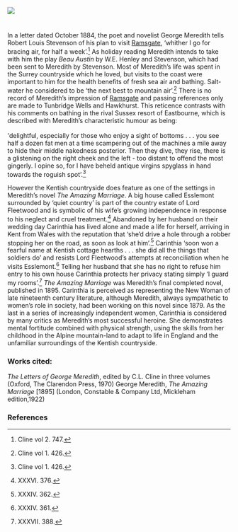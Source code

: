 <a href="https://www.kent-maps.online"><img src="https://www.kent-maps.online/juncture/ve-button.png"></a>
<param ve-config title="George Meredith (1828-1909)" author="Sylvia Hornsby" layout="vtl" 
banner="https://raw.githubusercontent.com/kent-map/images/main/banners/19c.jpg">

<param ve-entity eid="Q736439" aliases="Ramsgate">
<param ve-entity eid="Q665489" aliases="Tunbridge Wells">
<param ve-entity eid="Q2744669" aliases="Hawkhurst">

#

In a letter dated October 1884, the poet and novelist George Meredith tells Robert Louis Stevenson of his plan to visit [Ramsgate](/19c/19c-ramsgate), ‘whither I go for bracing air, for half a week’.[^ref1]   As holiday reading Meredith intends to take with him the play _Beau Austin_ by W.E. Henley and Stevenson, which had been sent to Meredith by Stevenson.  Most of Meredith’s life was spent in the Surrey countryside which he loved, but visits to the coast were important to him for the health benefits of fresh sea air and bathing.  Salt-water he considered to be ‘the next best to mountain air’.[^ref2]   There is no record of Meredith’s impression of [Ramsgate](/19c/19c-ramsgate) and passing references only are made to Tunbridge Wells and Hawkhurst.  This reticence contrasts with his comments on bathing in the rival Sussex resort of Eastbourne, which is described with Meredith’s characteristic humour as being:
<br><br>
'delightful, especially for those who enjoy a sight of bottoms .
. . you see half a dozen fat men at a time scampering out of the machines a mile away to hide their middle nakedness posterior.  Then they dive, they rise, there is a glistening on the right cheek and the left - too distant to offend the most gingerly.  I opine so, for I have beheld antique virgins spyglass in hand towards the roguish spot’.[^ref3]  
<param ve-image url="https://upload.wikimedia.org/wikipedia/commons/2/25/George_Meredith_by_George_Frederic_Watts.jpg" label="George Meredith, 1893" attribution="George Frederic Watts, Public domain, via Wikimedia Commons, National Portrait Gallery">

However the Kentish countryside does feature as one of the settings in Meredith’s novel _The Amazing Marriage_.  A big house called Esslemont surrounded by ‘quiet country’ is part of the country estate of Lord Fleetwood and is symbolic of his wife’s growing independence in response to his neglect and cruel treatment.[^ref4]   Abandoned by her husband on their wedding day Carinthia has lived alone and made a life for herself, arriving in Kent from Wales with the reputation that ‘she’d drive a hole through a robber stopping her on the road, as soon as look at him’.[^ref5]  Carinthia ‘soon won a fearful name at Kentish cottage hearths . . . she did all the things that soldiers do’ and resists Lord Fleetwood’s attempts at reconciliation when he visits Esslemont.[^ref6]   Telling her husband that she has no right to refuse him entry to his own house Carinthia protects her privacy stating simply ‘I guard my rooms’.[^ref7]   _The Amazing Marriage_ was Meredith’s final completed novel, published in 1895.  Carinthia is perceived as representing the New Woman of late nineteenth century literature, although Meredith, always sympathetic to women’s role in society, had been working on this novel since 1879.  As the last in a series of increasingly independent women, Carinthia is considered by many critics as Meredith’s most successful heroine.  She demonstrates mental fortitude combined with physical strength, using the skills from her childhood in the Alpine mountain-land to adapt to life in England and the unfamiliar surroundings of the Kentish countryside. 
<param ve-image url="https://upload.wikimedia.org/wikipedia/commons/1/1d/%27By_the_cottage_gate%27%2C_watercolor_painting_by_Helen_Allingham.jpg" label="By the Cottage, late 1870s" attribution="Helen Allingham, Public domain, via Wikimedia Commons">

### Works cited:

_The Letters of George Meredith_, edited by C.L. Cline in three volumes (Oxford, The Clarendon Press, 1970)
George Meredith, _The Amazing Marriage_ [1895] (London, Constable & Company Ltd, Mickleham edition,1922)

### References

[^ref1]: Cline vol 2. 747.
[^ref2]: Cline vol 1. 426.
[^ref3]: Cline vol 1. 426.
[^ref4]: XXXVI. 376.
[^ref5]: XXXIV. 362.
[^ref6]: XXXIV. 361.
[^ref7]: XXXVII. 388.

